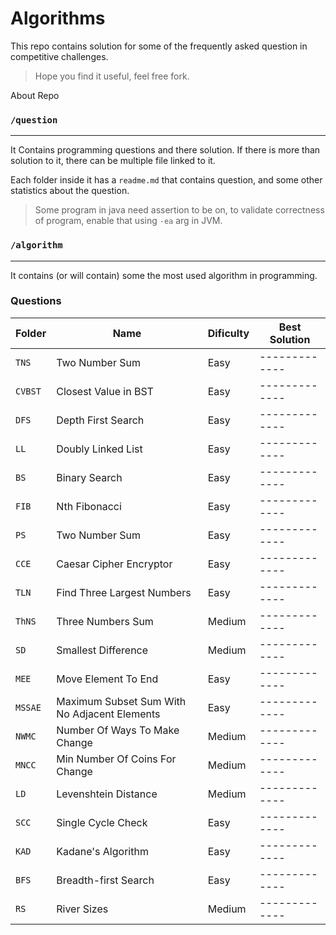 # Algorithms

This repo contains solution for some of the frequently asked question in competitive challenges.

> Hope you find it useful, feel free fork.

About Repo

### `/question`

---

It Contains programming questions and there solution. If there is more than solution to it, there can be multiple file linked to it.

Each folder inside it has a `readme.md` that contains question, and some other statistics about the question.

> Some program in java need assertion to be on, to validate correctness of program, enable that using `-ea` arg in JVM.

### `/algorithm`

---

It contains (or will contain) some the most used algorithm in programming.

### Questions

| Folder  | Name                                         | Dificulty | Best Solution |
| ------- | -------------------------------------------- | --------- | ------------- |
| `TNS`   | Two Number Sum                               | Easy      | ------------- |
| `CVBST` | Closest Value in BST                         | Easy      | ------------- |
| `DFS`   | Depth First Search                           | Easy      | ------------- |
| `LL`    | Doubly Linked List                           | Easy      | ------------- |
| `BS`    | Binary Search                                | Easy      | ------------- |
| `FIB`   | Nth Fibonacci                                | Easy      | ------------- |
| `PS`    | Two Number Sum                               | Easy      | ------------- |
| `CCE`   | Caesar Cipher Encryptor                      | Easy      | ------------- |
| `TLN`   | Find Three Largest Numbers                   | Easy      | ------------- |
| `ThNS`  | Three Numbers Sum                            | Medium    | ------------- |
| `SD`    | Smallest Difference                          | Medium    | ------------- |
| `MEE`   | Move Element To End                          | Easy      | ------------- |
| `MSSAE` | Maximum Subset Sum With No Adjacent Elements | Easy      | ------------- |
| `NWMC`  | Number Of Ways To Make Change                | Medium    | ------------- |
| `MNCC`  | Min Number Of Coins For Change               | Medium    | ------------- |
| `LD`    | Levenshtein Distance                         | Medium    | ------------- |
| `SCC`   | Single Cycle Check                           | Easy      | ------------- |
| `KAD`   | Kadane's Algorithm                           | Easy      | ------------- |
| `BFS`   | Breadth-first Search                         | Easy      | ------------- |
| `RS`    | River Sizes                                  | Medium    | ------------- |
